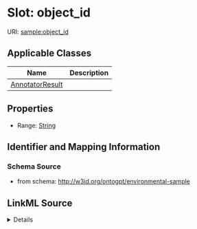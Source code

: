 # Slot: object_id

URI: [sample:object_id](http://w3id.org/ontogpt/environmental-sample/object_id)



<!-- no inheritance hierarchy -->




## Applicable Classes

| Name | Description |
| --- | --- |
[AnnotatorResult](AnnotatorResult.md) | 






## Properties

* Range: [String](String.md)







## Identifier and Mapping Information







### Schema Source


* from schema: http://w3id.org/ontogpt/environmental-sample




## LinkML Source

<details>
```yaml
name: object_id
from_schema: http://w3id.org/ontogpt/environmental-sample
rank: 1000
alias: object_id
owner: AnnotatorResult
domain_of:
- AnnotatorResult
range: string

```
</details>